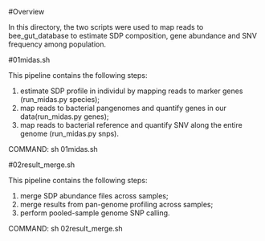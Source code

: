#Overview

In this directory, the two scripts were used to map reads to bee_gut_database to estimate SDP composition, gene abundance and SNV frequency among population.

#01midas.sh

This pipeline contains the following steps:

1) estimate SDP profile in individul by mapping reads to marker genes (run_midas.py species);
2) map reads to bacterial pangenomes and quantify genes in our data(run_midas.py genes);
3) map reads to bacterial reference and quantify SNV along the entire genome (run_midas.py snps).

COMMAND: sh 01midas.sh

#02result_merge.sh

This pipeline contains the following steps:

1) merge SDP abundance files across samples;
2) merge results from pan-genome profiling across samples;
3) perform pooled-sample genome SNP calling.

COMMAND: sh 02result_merge.sh